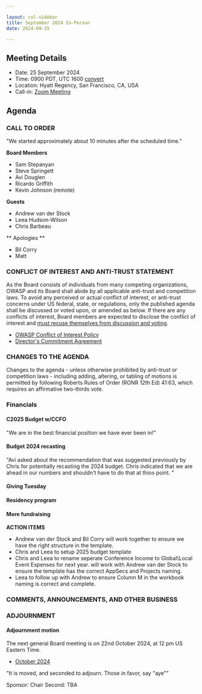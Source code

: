 ```yaml
---

layout: col-sidebar
title: September 2024 In-Person
date: 2024-09-25

---
```


## Meeting Details

- Date: 25 September 2024
- Time: 0900 PDT, UTC 1600 [convert](https://www.timeanddate.com/worldclock/meetingdetails.html?year=2024&month=9&day=26&hour=0&min=30&sec=0&p1=179&p2=136&p3=676&p4=137&iv=1800)
- Location: Hyatt Regency, San Francisco, CA, USA
- Call-in: [Zoom Meeting](https://us06web.zoom.us/j/88966282109?pwd=tgbr7MUDEev6ZBIGh4wMsk2cSradte.1)

## Agenda

### CALL TO ORDER

"We started approximately about 10 minutes after the scheduled time."

**Board Members**

- Sam Stepanyan
- Steve Springett
- Avi Douglen
- Ricardo Griffith
- Kevin Johnson (remote)

**Guests**

- Andrew van der Stock
- Leea Hudson-Wilson
- Chris Barbeau

** Apologies **
- Bil Corry
- Matt 

### CONFLICT OF INTEREST AND ANTI-TRUST STATEMENT

As the Board consists of individuals from many competing organizations, OWASP and its Board shall abide by all applicable anti-trust and competition laws. To avoid any perceived or actual conflict of interest, or anti-trust concerns under US federal, state, or regulations, only the published agenda shall be discussed or voted upon, or amended as below. If there are any conflicts of interest, Board members are expected to disclose the conflict of interest and [must recuse themselves from discussion and voting](https://owasp.org/www-policy/legal/bylaws#section-702-disclosure-required).

- [OWASP Conflict of Interest Policy](https://owasp.org/www-policy/operational/conflict-of-interest)
- [Director's Commitment Agreement](https://owasp.org/www-policy/legal/directors-committment-agreement)

### CHANGES TO THE AGENDA

Changes to the agenda - unless otherwise prohibited by anti-trust or competition laws - including adding, altering, or tabling of motions is permitted by following Roberts Rules of Order (RONR 12th Ed) 41:63, which requires an affirmative two-thirds vote.

### Financials

#### C2025 Budget w/CCFO

"We are in the best financial position we have ever been in!"

#### Budget 2024 recasting
"Avi asked about the recommendation that was suggested previously by Chris for potentially recasting the 2024 budget.  Chris indicated that we are ahead in our numbers and shouldn't have to do that at thios point. "

#### Giving Tuesday 


#### Residency program


#### More fundraising

**ACTION ITEMS**
- Andrew van der Stock and Bil Corry will work together to ensure we have the right structure in the template.
- Chris and Leea to setup 2025 budget template
- Chris and Leea to rename seperate Conference Income to Global\Local Event Expenses for next year. will work with Andrew van der Stock to ensure the template has the correct AppSecs and Projects naming.
- Leea to follow up with Andrew to ensure Column M in the workbook naming is correct and complete.  

















### COMMENTS, ANNOUNCEMENTS, AND OTHER BUSINESS

### ADJOURNMENT

#### Adjournment motion

The next general Board meeting is on 22nd October 2024, at 12 pm US Eastern Time.

- [October 2024](https://owasp.org/www-board/meetings/202410)

"It is moved, and seconded to adjourn. Those in favor, say "aye""

Sponsor: Chair
Second: TBA
